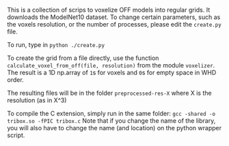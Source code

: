 This is a collection of scrips to voxelize OFF models into regular grids.
It downloads the ModelNet10 dataset.
To change certain parameters, such as the voxels resolution, or the number of processes, please edit the `create.py` file.

To run, type in `python ./create.py`

To create the grid from a file directly, use the function `calculate_voxel_from_off(file, resolution)` from the module `voxelizer`. The result is a 1D np.array of `1`s for voxels and `0`s for empty space in WHD order.

The resulting files will be in the folder `preprocessed-res-X` where X is the resolution (as in X^3)

To compile the C extension, simply run in the same folder:
`gcc -shared -o tribox.so -fPIC tribox.c`
Note that if you change the name of the library, you will also have to change the name (and location) on the python wrapper script.